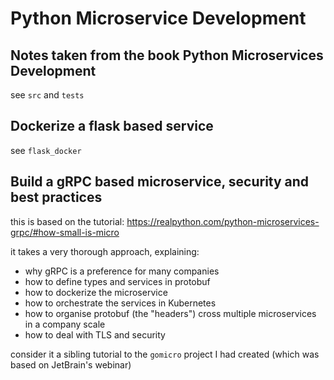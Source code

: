 # Python Microservice Development

## Notes taken from the book Python Microservices Development

see `src` and `tests`

## Dockerize a flask based service

see `flask_docker`

## Build a gRPC based microservice, security and best practices

this is based on the tutorial:
<https://realpython.com/python-microservices-grpc/#how-small-is-micro>

it takes a very thorough approach, explaining:

- why gRPC is a preference for many companies
- how to define types and services in protobuf
- how to dockerize the microservice
- how to orchestrate the services in Kubernetes
- how to organise protobuf (the "headers") cross multiple microservices
in a company scale
- how to deal with TLS and security

consider it a sibling tutorial to the `gomicro` project
I had created (which was based on JetBrain's webinar)
